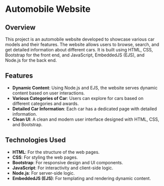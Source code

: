 # Automobile Website

## Overview

This project is an automobile website developed to showcase various car models and their features. 
The website allows users to browse, search, and get detailed information about different cars.
It is built using HTML, CSS, Bootstrap for the front end, and JavaScript, EmbeddedJS (EJS), and Node.js for the back end.

## Features

- **Dynamic Content**: Using Node.js and EJS, the website serves dynamic content based on user interactions.
- **Various Categories of Car**: Users can explore for cars based on different categories and awards.
- **Detailed Car Information**: Each car has a dedicated page with detailed information.
- **Clean UI**: A clean and modern user interface designed with HTML, CSS, and Bootstrap.

## Technologies Used

- **HTML**: For the structure of the web pages.
- **CSS**: For styling the web pages.
- **Bootstrap**: For responsive design and UI components.
- **JavaScript**: For interactivity and client-side logic.
- **Node.js**: For server-side logic.
- **EmbeddedJS (EJS)**: For templating and rendering dynamic content.
